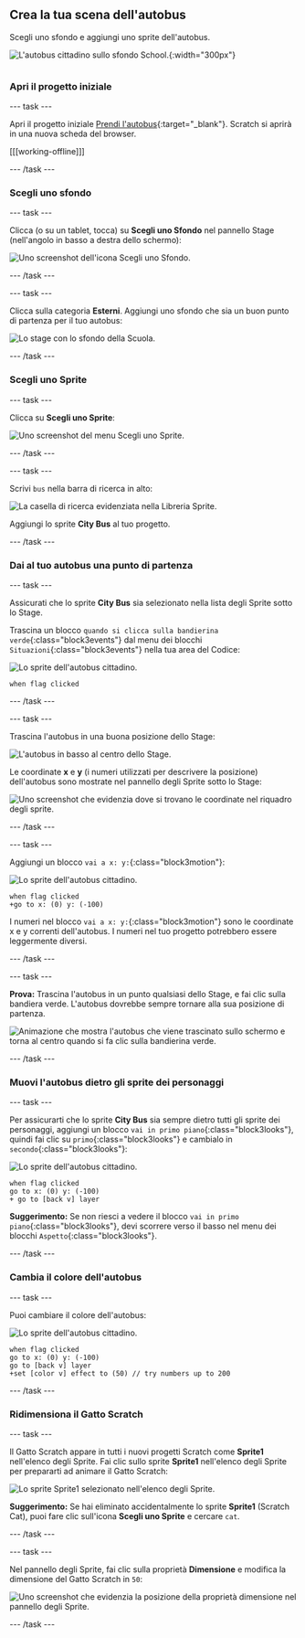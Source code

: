 ## Crea la tua scena dell'autobus

<div style="display: flex; flex-wrap: wrap">
<div style="flex-basis: 200px; flex-grow: 1; margin-right: 15px;">
Scegli uno sfondo e aggiungi uno sprite dell'autobus.
</div>
<div>

![L'autobus cittadino sullo sfondo School.](images/bus-scene.png){:width="300px"}

</div>
</div>

### Apri il progetto iniziale

--- task ---

Apri il progetto iniziale [Prendi l'autobus](https://scratch.mit.edu/projects/582214330/editor){:target="_blank"}. Scratch si aprirà in una nuova scheda del browser.

[[[working-offline]]]

--- /task ---

### Scegli uno sfondo

--- task ---

Clicca (o su un tablet, tocca) su **Scegli uno Sfondo** nel pannello Stage (nell'angolo in basso a destra dello schermo):

![Uno screenshot dell'icona Scegli uno Sfondo.](images/choose-a-backdrop.png)

--- /task ---

--- task ---

Clicca sulla categoria **Esterni**. Aggiungi uno sfondo che sia un buon punto di partenza per il tuo autobus:

![Lo stage con lo sfondo della Scuola.](images/outdoor-backdrop.png)

--- /task ---

### Scegli uno Sprite

--- task ---

Clicca su **Scegli uno Sprite**:

![Uno screenshot del menu Scegli uno Sprite.](images/choose-sprite-menu.png)

--- /task ---

--- task ---

Scrivi `bus` nella barra di ricerca in alto:

![La casella di ricerca evidenziata nella Libreria Sprite.](images/bus-search.png)

Aggiungi lo sprite **City Bus** al tuo progetto.

--- /task ---

### Dai al tuo autobus una punto di partenza

--- task ---

Assicurati che lo sprite **City Bus** sia selezionato nella lista degli Sprite sotto lo Stage.

Trascina un blocco `quando si clicca sulla bandierina verde`{:class="block3events"} dal menu dei blocchi `Situazioni`{:class="block3events"} nella tua area del Codice:

![Lo sprite dell'autobus cittadino.](images/bus-sprite.png)

```blocks3
when flag clicked
```

--- /task ---

--- task ---

Trascina l'autobus in una buona posizione dello Stage:

![L'autobus in basso al centro dello Stage.](images/bus-bottom-middle.png)

Le coordinate **x** e **y** (i numeri utilizzati per descrivere la posizione) dell'autobus sono mostrate nel pannello degli Sprite sotto lo Stage:

![Uno screenshot che evidenzia dove si trovano le coordinate nel riquadro degli sprite.](images/coords-sprite-pane.png)

--- /task ---

--- task ---

Aggiungi un blocco `vai a x: y:`{:class="block3motion"}:

![Lo sprite dell'autobus cittadino.](images/bus-sprite.png)

```blocks3
when flag clicked
+go to x: (0) y: (-100)
```

I numeri nel blocco `vai a x: y:`{:class="block3motion"} sono le coordinate x e y correnti dell'autobus. I numeri nel tuo progetto potrebbero essere leggermente diversi.

--- /task ---

--- task ---

**Prova:** Trascina l'autobus in un punto qualsiasi dello Stage, e fai clic sulla bandiera verde. L'autobus dovrebbe sempre tornare alla sua posizione di partenza.

![Animazione che mostra l'autobus che viene trascinato sullo schermo e torna al centro quando si fa clic sulla bandierina verde.](images/drag-bus.gif)

--- /task ---

### Muovi l'autobus dietro gli sprite dei personaggi

--- task ---

Per assicurarti che lo sprite **City Bus** sia sempre dietro tutti gli sprite dei personaggi, aggiungi un blocco `vai in primo piano`{:class="block3looks"}, quindi fai clic su `primo`{:class="block3looks"} e cambialo in `secondo`{:class="block3looks"}:

![Lo sprite dell'autobus cittadino.](images/bus-sprite.png)

```blocks3
when flag clicked
go to x: (0) y: (-100)
+ go to [back v] layer
```

**Suggerimento:** Se non riesci a vedere il blocco `vai in primo piano`{:class="block3looks"}, devi scorrere verso il basso nel menu dei blocchi `Aspetto`{:class="block3looks"}.

--- /task ---

### Cambia il colore dell'autobus

--- task ---

Puoi cambiare il colore dell'autobus:

![Lo sprite dell'autobus cittadino.](images/bus-sprite.png)

```blocks3
when flag clicked
go to x: (0) y: (-100)
go to [back v] layer
+set [color v] effect to (50) // try numbers up to 200
```

--- /task ---

### Ridimensiona il Gatto Scratch

--- task ---

Il Gatto Scratch appare in tutti i nuovi progetti Scratch come **Sprite1** nell'elenco degli Sprite. Fai clic sullo sprite **Sprite1** nell'elenco degli Sprite per prepararti ad animare il Gatto Scratch:

![Lo sprite Sprite1 selezionato nell'elenco degli Sprite.](images/sprite1-selected.png)

**Suggerimento:** Se hai eliminato accidentalmente lo sprite **Sprite1** (Scratch Cat), puoi fare clic sull'icona **Scegli uno Sprite** e cercare `cat`.

--- /task ---

--- task ---

Nel pannello degli Sprite, fai clic sulla proprietà **Dimensione** e modifica la dimensione del Gatto Scratch in `50`:

![Uno screenshot che evidenzia la posizione della proprietà dimensione nel pannello degli Sprite.](images/sprite-pane-size.png)

--- /task --- 
